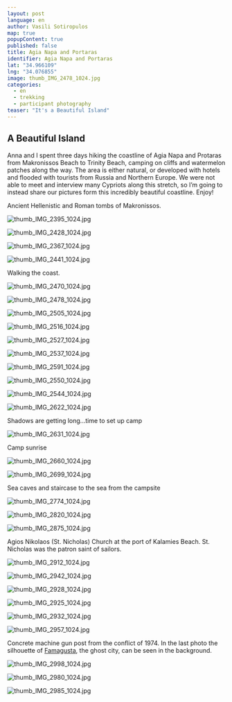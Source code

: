 ```yaml
---
layout: post
language: en
author: Vasili Sotiropulos
map: true
popupContent: true
published: false
title: Agia Napa and Portaras
identifier: Agia Napa and Portaras
lat: "34.966109"
lng: "34.076855"
image: thumb_IMG_2478_1024.jpg
categories: 
  - en
  - trekking
  - participant photography
teaser: "It's a Beautiful Island"
---
```

## A Beautiful Island

Anna and I spent three days hiking the coastline of Agia Napa and Protaras from Makronissos Beach to Trinity Beach, camping on cliffs and watermelon patches along the way. The area is either natural, or developed with hotels and flooded with tourists from Russia and Northern Europe.  We were not able to meet and interview many Cypriots along this stretch, so I’m going to instead share our pictures form this incredibly beautiful coastline. Enjoy!

Ancient Hellenistic and Roman tombs of Makronissos. 

![thumb_IMG_2395_1024.jpg]({{site.baseurl}}/media/thumb_IMG_2395_1024.jpg)

![thumb_IMG_2428_1024.jpg]({{site.baseurl}}/media/thumb_IMG_2428_1024.jpg)

![thumb_IMG_2367_1024.jpg]({{site.baseurl}}/media/thumb_IMG_2367_1024.jpg)

![thumb_IMG_2441_1024.jpg]({{site.baseurl}}/media/thumb_IMG_2441_1024.jpg)

Walking the coast.

![thumb_IMG_2470_1024.jpg]({{site.baseurl}}/media/thumb_IMG_2470_1024.jpg)

![thumb_IMG_2478_1024.jpg]({{site.baseurl}}/media/thumb_IMG_2478_1024.jpg)

![thumb_IMG_2505_1024.jpg]({{site.baseurl}}/media/thumb_IMG_2505_1024.jpg)

![thumb_IMG_2516_1024.jpg]({{site.baseurl}}/media/thumb_IMG_2516_1024.jpg)

![thumb_IMG_2527_1024.jpg]({{site.baseurl}}/media/thumb_IMG_2527_1024.jpg)

![thumb_IMG_2537_1024.jpg]({{site.baseurl}}/media/thumb_IMG_2537_1024.jpg)

![thumb_IMG_2591_1024.jpg]({{site.baseurl}}/media/thumb_IMG_2591_1024.jpg)

![thumb_IMG_2550_1024.jpg]({{site.baseurl}}/media/thumb_IMG_2550_1024.jpg)

![thumb_IMG_2544_1024.jpg]({{site.baseurl}}/media/thumb_IMG_2544_1024.jpg)

![thumb_IMG_2622_1024.jpg]({{site.baseurl}}/media/thumb_IMG_2622_1024.jpg)

Shadows are getting long...time to set up camp

![thumb_IMG_2631_1024.jpg]({{site.baseurl}}/media/thumb_IMG_2631_1024.jpg)

Camp sunrise

![thumb_IMG_2660_1024.jpg]({{site.baseurl}}/media/thumb_IMG_2660_1024.jpg)

![thumb_IMG_2699_1024.jpg]({{site.baseurl}}/media/thumb_IMG_2699_1024.jpg)

Sea caves and staircase to the sea from the campsite

![thumb_IMG_2774_1024.jpg]({{site.baseurl}}/media/thumb_IMG_2774_1024.jpg)

![thumb_IMG_2820_1024.jpg]({{site.baseurl}}/media/thumb_IMG_2820_1024.jpg)

![thumb_IMG_2875_1024.jpg]({{site.baseurl}}/media/thumb_IMG_2875_1024.jpg)

Agios Nikolaos (St. Nicholas) Church at the port of Kalamies Beach. St. Nicholas was the patron saint of sailors. 

![thumb_IMG_2912_1024.jpg]({{site.baseurl}}/media/thumb_IMG_2912_1024.jpg)

![thumb_IMG_2942_1024.jpg]({{site.baseurl}}/media/thumb_IMG_2942_1024.jpg)

![thumb_IMG_2928_1024.jpg]({{site.baseurl}}/media/thumb_IMG_2928_1024.jpg)

![thumb_IMG_2925_1024.jpg]({{site.baseurl}}/media/thumb_IMG_2925_1024.jpg)

![thumb_IMG_2932_1024.jpg]({{site.baseurl}}/media/thumb_IMG_2932_1024.jpg)

![thumb_IMG_2957_1024.jpg]({{site.baseurl}}/media/thumb_IMG_2957_1024.jpg)

Concrete machine gun post from the conflict of 1974. In the last photo the silhouette of [Famagusta](https://en.wikipedia.org/wiki/Famagusta), the ghost city, can be seen in the background.

![thumb_IMG_2998_1024.jpg]({{site.baseurl}}/media/thumb_IMG_2998_1024.jpg)

![thumb_IMG_2980_1024.jpg]({{site.baseurl}}/media/thumb_IMG_2980_1024.jpg)

![thumb_IMG_2985_1024.jpg]({{site.baseurl}}/media/thumb_IMG_2985_1024.jpg)

